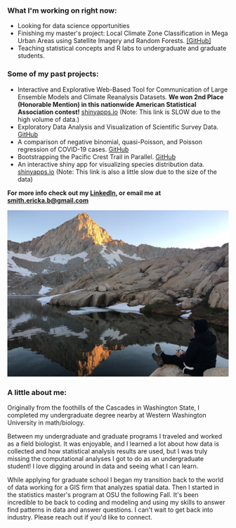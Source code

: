 ### 

### What I'm working on right now: 

* Looking for data science opportunities
* Finishing my master's project: Local Climate Zone Classification in Mega Urban Areas using Satellite Imagery and Random Forests. [[GitHub]](https://github.com/erickabsmith/masters-project-lcz-classification) 
* Teaching statistical concepts and R labs to undergraduate and graduate students. 

### Some of my past projects:

* Interactive and Explorative Web-Based Tool for Communication of Large Ensemble Models and Climate Reanalysis Datasets. **We won 2nd Place (Honorable Mention) in this nationwide American Statistical Association contest!** [shinyapps.io](https://jimmylovestea.shinyapps.io/datadash/) (Note: This link is SLOW due to the high volume of data.)
* Exploratory Data Analysis and Visualization of Scientific Survey Data. [GitHub](https://github.com/erickabsmith/flatfish_2020)
* A comparison of negative binomial, quasi-Poisson, and Poisson regression of COVID-19 cases. [GitHub](https://github.com/erickabsmith/generalized_regression_models)
* Bootstrapping the Pacific Crest Trail in Parallel. [GitHub](https://github.com/ST541-Fall2020/erickabsmith-project-trail)
* An interactive shiny app for visualizing species distribution data. [shinyapps.io](https://erickabsmith.shinyapps.io/catch-data/) (Note: This link is also a little slow due to the size of the data)

**For more info check out my [LinkedIn](https://www.linkedin.com/in/erickabsmith/), or email me at <smith.ericka.b@gmail.com>**

![Here's a photo of me fishing in Mineral King, CA. I love backpacking and it was quite the hike to get up here!](images/mineral_king.JPG)

### A little about me:

Originally from the foothills of the Cascades in Washington State, I completed my undergraduate degree nearby at Western Washington University in math/biology. 

Between my undergraduate and graduate programs I traveled and worked as a field biologist. It was enjoyable, and I learned a lot about how data is collected and how statistical analysis results are used, but I was truly missing the computational analyses I got to do as an undergraduate student! I love digging around in data and seeing what I can learn.

While applying for graduate school I began my transition back to the world of data working for a GIS firm that analyzes spatial data. Then I started in the statistics master's program at OSU the following Fall. It's been incredible to be back to coding and modeling and using my skills to answer find patterns in data and answer questions. I can't wait to get back into industry. Please reach out if you'd like to connect.

